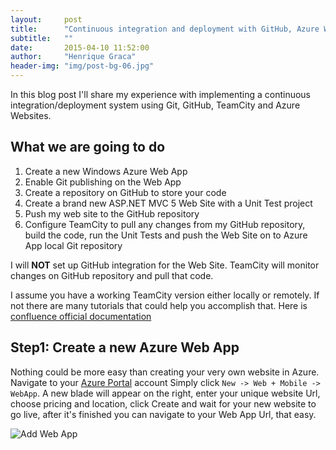 ```yaml
---
layout:     post
title:      "Continuous integration and deployment with GitHub, Azure Web Apps and TeamCity"
subtitle:   ""
date:       2015-04-10 11:52:00
author:     "Henrique Graca"
header-img: "img/post-bg-06.jpg"
---
```

In this blog post I'll share my experience with implementing a continuous integration/deployment system using Git, GitHub, TeamCity and Azure Websites.

## What we are going to do ##

1. Create a new Windows Azure Web App
2. Enable Git publishing on the Web App 
3. Create a repository on GitHub to store your code
4. Create a brand new ASP.NET MVC 5 Web Site with a Unit Test project
5. Push my web site to the GitHub repository
6. Configure TeamCity to pull any changes from my GitHub repository, build the code, run the Unit Tests and push the Web Site on to Azure App local Git repository

I will **NOT** set up GitHub integration for the Web Site. TeamCity will monitor changes on GitHub repository and pull that code.

I assume you have a working TeamCity version either locally or remotely. If not there are many tutorials that could help you accomplish that. Here is [confluence official documentation](https://confluence.jetbrains.com/display/TCD9/Installing+and+Configuring+the+TeamCity+Server "Installing and Configuring the TeamCity Server") 

## Step1: Create a new Azure Web App ##

Nothing could be more easy than creating your very own website in Azure. Navigate to your [Azure Portal](http://portal.azure.com "Azure Portal") account Simply click `New -> Web + Mobile -> WebApp`. A new blade will appear on the right, enter your unique website Url, choose pricing and location, click Create and wait for your new website to go live, after it's finished you can navigate to your Web App Url, that easy.

![Add Web App](https://dl.dropbox.com/s/1in2tpdrsq97ejg/Screenshot%202015-04-10%2011.40.46.png) 
